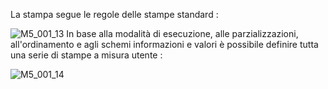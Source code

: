 La stampa segue le regole delle stampe standard : 

![M5_001_13](http://doc.smeup.com/immagini/MBDOC_OGG-P_M5SC51/M5_001_13.png)
In base alla modalità di esecuzione, alle parzializzazioni, all'ordinamento e agli schemi informazioni e
valori è possibile definire tutta una serie di stampe a misura utente : 

![M5_001_14](http://doc.smeup.com/immagini/MBDOC_OGG-P_M5SC51/M5_001_14.png)